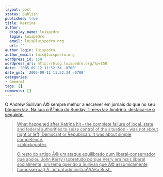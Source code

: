 ```yaml
---
layout: post
status: publish
published: true
title: Katrina
author:
  display_name: luispedro
  login: luispedro
  email: luis@luispedro.org
  url: ''
author_login: luispedro
author_email: luis@luispedro.org
wordpress_id: 150
wordpress_url: http://blog.luispedro.org/?p=150
date: '2005-09-12 11:52:34 -0700'
date_gmt: '2005-09-12 11:52:34 -0700'
categories:
- General
tags: []
comments: []
---
```

<p>O Andrew Sullivan &Atilde;&copy; sempre melhor a escrever em jornais do que no seu <a href="http:&#47;&#47;www.andrewsullivan.com&#47;">blogue<&#47;a>. Na sua cr&Atilde;&sup3;nica do <a href="http:&#47;&#47;www.timesonline.co.uk&#47;article&#47;0,,2089-1774328,00.html">Sunday Times<&#47;a> londrino, destaca-se o seguinte:</p>
<blockquote><p>
What happened after Katrina hit - the complete failure of local, state and federal authorities to seize control of the situation - was not about right or left, Democrat or Republican. It was about simple competence.<br />
<&#47;blockquote></p>
<p>O resto do artigo &Atilde;&copy; um ataque equilibrado dum liberal-conservador que apoiou John Kerry (sobretudo porque Kerry era mais liberal socialmente, um tema querido a Sullivan que &Atilde;&copy; assumidamente homossexual) &Atilde;&nbsp; actual administra&Atilde;&sect;&Atilde;&pound;o Bush.</p>
